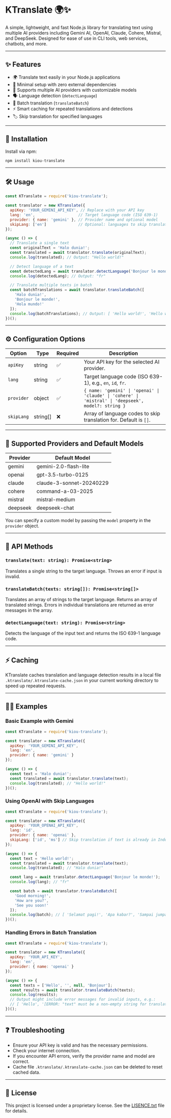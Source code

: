 # KTranslate 🌍✨

A simple, lightweight, and fast Node.js library for translating text using multiple AI providers including Gemini AI, OpenAI, Claude, Cohere, Mistral, and DeepSeek. Designed for ease of use in CLI tools, web services, chatbots, and more.

---

## ✨ Features

- 🌍 Translate text easily in your Node.js applications
- 🚀 Minimal setup with zero external dependencies
- 🔑 Supports multiple AI providers with customizable models
- 🗣️ Language detection (`detectLanguage`)
- 🧩 Batch translation (`translateBatch`)
- ⚡ Smart caching for repeated translations and detections
- 🏷️ Skip translation for specified languages

---

## 🚀 Installation

Install via npm:

```sh
npm install kiou-translate
```

---

## 🛠️ Usage

```javascript
const KTranslate = require('kiou-translate');

const translator = new KTranslate({
  apiKey: 'YOUR_GEMINI_API_KEY', // Replace with your API key
  lang: 'en',                   // Target language code (ISO 639-1)
  provider: { name: 'gemini' }, // Provider name and optional model
  skipLang: ['en']              // Optional: languages to skip translation for
});

(async () => {
  // Translate a single text
  const originalText = 'Halo dunia!';
  const translated = await translator.translate(originalText);
  console.log(translated); // Output: "Hello world!"

  // Detect language of a text
  const detectedLang = await translator.detectLanguage('Bonjour le monde!');
  console.log(detectedLang); // Output: "fr"

  // Translate multiple texts in batch
  const batchTranslations = await translator.translateBatch([
    'Halo dunia!',
    'Bonjour le monde!',
    'Hola mundo!'
  ]);
  console.log(batchTranslations); // Output: [ 'Hello world!', 'Hello world!', 'Hello world!' ]
})();
```

---

## ⚙️ Configuration Options

| Option      | Type     | Required | Description                                                                                   |
|-------------|----------|----------|-----------------------------------------------------------------------------------------------|
| `apiKey`    | string   | ✅        | Your API key for the selected AI provider.                                                   |
| `lang`      | string   | ✅        | Target language code (ISO 639-1), e.g., `en`, `id`, `fr`.                                   |
| `provider`  | object   | ✅        | `{ name: 'gemini' \| 'openai' \| 'claude' \| 'cohere' \| 'mistral' \| 'deepseek', model?: string }` |
| `skipLang`  | string[] | ❌        | Array of language codes to skip translation for. Default is `[]`.                            |

---

## 🔑 Supported Providers and Default Models

| Provider | Default Model               |
|----------|-----------------------------|
| gemini   | gemini-2.0-flash-lite       |
| openai   | gpt-3.5-turbo-0125          |
| claude   | claude-3-sonnet-20240229    |
| cohere   | command-a-03-2025           |
| mistral  | mistral-medium              |
| deepseek | deepseek-chat              |

You can specify a custom model by passing the `model` property in the `provider` object.

---

## 🔧 API Methods

### `translate(text: string): Promise<string>`

Translates a single string to the target language. Throws an error if input is invalid.

### `translateBatch(texts: string[]): Promise<string[]>`

Translates an array of strings to the target language. Returns an array of translated strings. Errors in individual translations are returned as error messages in the array.

### `detectLanguage(text: string): Promise<string>`

Detects the language of the input text and returns the ISO 639-1 language code.

---

## ⚡ Caching

KTranslate caches translation and language detection results in a local file `.ktranslate/.ktranslate-cache.json` in your current working directory to speed up repeated requests.

---

## 🧑‍💻 Examples

### Basic Example with Gemini

```javascript
const KTranslate = require('kiou-translate');

const translator = new KTranslate({
  apiKey: 'YOUR_GEMINI_API_KEY',
  lang: 'en',
  provider: { name: 'gemini' }
});

(async () => {
  const text = 'Halo dunia!';
  const translated = await translator.translate(text);
  console.log(translated); // "Hello world!"
})();
```

### Using OpenAI with Skip Languages

```javascript
const KTranslate = require('kiou-translate');

const translator = new KTranslate({
  apiKey: 'YOUR_OPENAI_API_KEY',
  lang: 'id',
  provider: { name: 'openai' },
  skipLang: ['id', 'ms'] // Skip translation if text is already in Indonesian or Malay
});

(async () => {
  const text = 'Hello world!';
  const translated = await translator.translate(text);
  console.log(translated); // "Halo dunia!"

  const lang = await translator.detectLanguage('Bonjour le monde!');
  console.log(lang); // "fr"

  const batch = await translator.translateBatch([
    'Good morning!',
    'How are you?',
    'See you soon!'
  ]);
  console.log(batch); // [ 'Selamat pagi!', 'Apa kabar?', 'Sampai jumpa!' ]
})();
```

### Handling Errors in Batch Translation

```javascript
const KTranslate = require('kiou-translate');

const translator = new KTranslate({
  apiKey: 'YOUR_API_KEY',
  lang: 'en',
  provider: { name: 'openai' }
});

(async () => {
  const texts = ['Hello', '', null, 'Bonjour'];
  const results = await translator.translateBatch(texts);
  console.log(results);
  // Output might include error messages for invalid inputs, e.g.:
  // [ 'Hello', '[ERROR: "text" must be a non-empty string for translation.]', '[ERROR: "text" must be a non-empty string for translation.]', 'Hello' ]
})();
```

---

## ❓ Troubleshooting

- Ensure your API key is valid and has the necessary permissions.
- Check your internet connection.
- If you encounter API errors, verify the provider name and model are correct.
- Cache file `.ktranslate/.ktranslate-cache.json` can be deleted to reset cached data.

---

## 📄 License

This project is licensed under a proprietary license. See the [LISENCE.txt](./LISENCE.txt) file for details.
